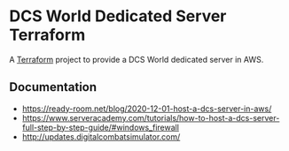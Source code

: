 # DCS World Dedicated Server Terraform

A [Terraform](https://www.terraform.io/) project to provide a DCS World dedicated server in AWS.

## Documentation
- https://ready-room.net/blog/2020-12-01-host-a-dcs-server-in-aws/
- https://www.serveracademy.com/tutorials/how-to-host-a-dcs-server-full-step-by-step-guide/#windows_firewall
- http://updates.digitalcombatsimulator.com/
